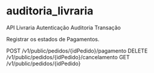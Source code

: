 # auditoria_livraria

API Livraria
Autenticação
Auditoria
Transação

Registrar os estados de Pagamentos.

POST /v1/public/pedidos/{idPedido}/pagamento
DELETE /v1/public/pedidos/{idPedido}/cancelamento
GET /v1/public/pedidos/{idPedido}
